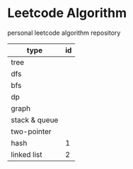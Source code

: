 # Leetcode Algorithm

 personal leetcode algorithm repository



| type          | id   |
| ------------- | ---- |
| tree          |      |
| dfs           |      |
| bfs           |      |
| dp            |      |
| graph         |      |
| stack & queue |      |
| two-pointer   |      |
| hash          | 1    |
| linked list   | 2    |


